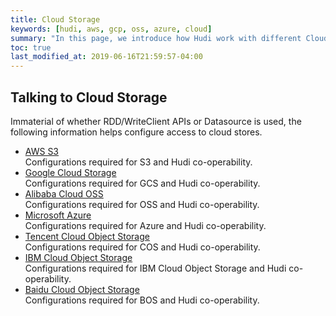 ```yaml
---
title: Cloud Storage
keywords: [hudi, aws, gcp, oss, azure, cloud]
summary: "In this page, we introduce how Hudi work with different Cloud providers."
toc: true
last_modified_at: 2019-06-16T21:59:57-04:00
---
```

 
## Talking to Cloud Storage

Immaterial of whether RDD/WriteClient APIs or Datasource is used, the following information helps configure access
to cloud stores.

 * [AWS S3](/docs/s3_hoodie) <br/>
   Configurations required for S3 and Hudi co-operability.
 * [Google Cloud Storage](/docs/gcs_hoodie) <br/>
   Configurations required for GCS and Hudi co-operability.
 * [Alibaba Cloud OSS](/docs/oss_hoodie) <br/>
   Configurations required for OSS and Hudi co-operability.
 * [Microsoft Azure](/docs/azure_hoodie) <br/>
   Configurations required for Azure and Hudi co-operability.
* [Tencent Cloud Object Storage](/docs/cos_hoodie) <br/>
   Configurations required for COS and Hudi co-operability.
* [IBM Cloud Object Storage](/docs/ibm_cos_hoodie) <br/>
   Configurations required for IBM Cloud Object Storage and Hudi co-operability.   
* [Baidu Cloud Object Storage](bos_hoodie) <br/>
   Configurations required for BOS and Hudi co-operability.
